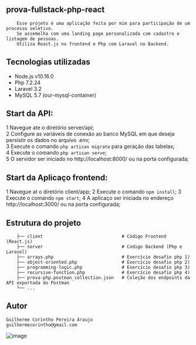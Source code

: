## prova-fullstack-php-react

```
    Esse projeto é uma aplicação feita por mim para participação de um processo seletivo.
    Se assemelha com uma landing page personalizada com cadastro e listagem de pessoas. 
    Utiliza React.js no frontend e Php com Laravel no Backend. 
```

## Tecnologias utilizadas
- Node.js v10.16.0
- Php 7.2.24
- Laravel 3.2
- MySQL 5.7 (our-mysql-container)

## Start da API:
1 Navegue ate o diretório server/api;  
2 Configure as variáveis de conexão ao banco MySQL em que deseja persistir os dados no arquivo .env;  
3 Execute o comando `php artisan migrate` para geração das tabelas;  
4 Execute o comando `php artisan serve`;  
5 O servidor ser iniciado no http://localhost:8000/ ou na porta configurada;

## Start da Aplicaço frontend:
1 Navegue at o diretório client/app;
2 Execute o comando `npm install`;
3 Execute o comando `npm start`;
4 A aplicaço ser iniciada no endereço http://localhost:3000/ ou na porta configurada;

## Estrutura do projeto

```
    ├── client                              # Código Frontend (React.js)
    ├── server                              # Código Backend (Php e Laravel)
    ├── arrays.php                          # Exercício desafio php 1)
    ├── object-oriented.php                 # Exercício desafio php 2)
    ├── programming-logic.php               # Exercício desafio php 3)
    ├── recursive-function.php              # Exercício desafio php 4)
    ├── prova-php.postman_collection.json   # Coleção dos endpoints da API exportada do Postman
    └── ...
```

## Autor

    Guilherme Corintho Pereira Araujo
    guilhermecorintho@gmail.com
    
![image](https://drive.google.com/uc?export=view&id=1By1vd3I5HTT94ZRxNBUSW05MqkW_iUgv)  

